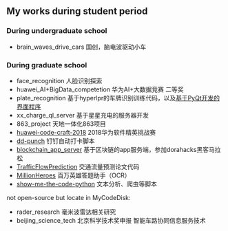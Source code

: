 ## My works during student period

### During undergraduate school

- brain_waves_drive_cars  国创，脑电波驱动小车

### During graduate school

- face_recognition 人脸识别探索
- huawei_AI+BigData_competetion 华为AI+大数据竞赛 二等奖
- plate_recognition 基于hyperlpr的车牌识别训练代码，以及[基于PyQt开发的界面程序](https://github.com/ykk648/Hyperlpr_for_Windows)
- xx_charge_ql_server 基于星星充电的服务器开发
- 863_project 天地一体化863项目
- [huawei-code-craft-2018](https://github.com/ykk648/huawei-code-craft-2018) 2018华为软件精英挑战赛
- [dd-punch](https://github.com/ykk648/dd-punch) 钉钉自动打卡脚本
- [blockchain_app_server](https://github.com/ykk648/blockchain-app-server) 基于区块链的app服务端，参加dorahacks黑客马拉松
- [TrafficFlowPrediction](https://github.com/ykk648/TrafficFlowPrediction) 交通流量预测论文代码
- [MillionHeroes](https://github.com/ykk648/MillionHeroes) 百万英雄答题助手（OCR）
- [show-me-the-code-python](https://github.com/ykk648/show-me-the-code-python) 文本分析、爬虫等脚本


not open-source but locate in MyCodeDisk:  

- rader_research 毫米波雷达相关研究
- beijing_science_tech 北京科学技术奖申报 智能车路协同信息服务技术